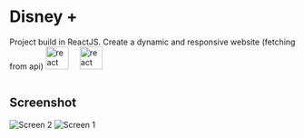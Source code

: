 # Disney + 

Project build in ReactJS.
Create a dynamic and responsive website (fetching from api) 
<img src="https://cdn.jsdelivr.net/gh/devicons/devicon/icons/react/react-original.svg" height="40" alt="react logo" />
<img width="12" />
<img src="https://seeklogo.com/images/A/ant-design-logo-EAB6B3D5D9-seeklogo.com.png" height="40" alt="react logo" />

<img width="12" />

## Screenshot

![Screen 2](https://www.cjoint.com/doc/23_08/MHsoGtpOD8r_screendisney2.png "Home Page")
![Screen 1](https://www.cjoint.com/doc/23_08/MHsoGZjAc8r_screen3disney.png "Détails movies")
